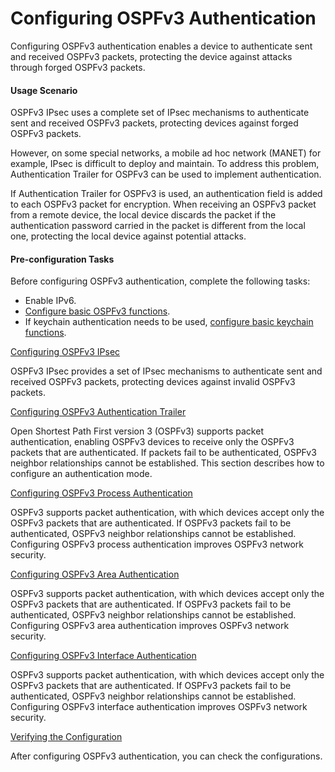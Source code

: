 Configuring OSPFv3 Authentication
=================================

Configuring OSPFv3 authentication enables a device to authenticate sent and received OSPFv3 packets, protecting the device against attacks through forged OSPFv3 packets.

#### Usage Scenario

OSPFv3 IPsec uses a complete set of IPsec mechanisms to authenticate sent and received OSPFv3 packets, protecting devices against forged OSPFv3 packets.

However, on some special networks, a mobile ad hoc network (MANET) for example, IPsec is difficult to deploy and maintain. To address this problem, Authentication Trailer for OSPFv3 can be used to implement authentication.

If Authentication Trailer for OSPFv3 is used, an authentication field is added to each OSPFv3 packet for encryption. When receiving an OSPFv3 packet from a remote device, the local device discards the packet if the authentication password carried in the packet is different from the local one, protecting the local device against potential attacks.


#### Pre-configuration Tasks

Before configuring OSPFv3 authentication, complete the following tasks:

* Enable IPv6.
* [Configure basic OSPFv3 functions](dc_vrp_ospfv3_cfg_2003.html).
* If keychain authentication needs to be used, [configure basic keychain functions](dc_vrp_keychain_cfg_0005.html).


[Configuring OSPFv3 IPsec](../../../../software/nev8r10_vrpv8r16/user/vrp/dc_vrp_ospfv3_cfg_2082.html)

OSPFv3 IPsec provides a set of IPsec mechanisms to authenticate sent and received OSPFv3 packets, protecting devices against invalid OSPFv3 packets.

[Configuring OSPFv3 Authentication Trailer](../../../../software/nev8r10_vrpv8r16/user/vrp/dc_vrp_ospfv3_cfg_2083.html)

Open Shortest Path First version 3 (OSPFv3) supports packet authentication, enabling OSPFv3 devices to receive only the OSPFv3 packets that are authenticated. If packets fail to be authenticated, OSPFv3 neighbor relationships cannot be established. This section describes how to configure an authentication mode.

[Configuring OSPFv3 Process Authentication](../../../../software/nev8r10_vrpv8r16/user/vrp/dc_vrp_ospfv3_cfg_2083_1.html)

OSPFv3 supports packet authentication, with which devices accept only the OSPFv3 packets that are authenticated. If OSPFv3 packets fail to be authenticated, OSPFv3 neighbor relationships cannot be established. Configuring OSPFv3 process authentication improves OSPFv3 network security.

[Configuring OSPFv3 Area Authentication](../../../../software/nev8r10_vrpv8r16/user/vrp/dc_vrp_ospfv3_cfg_2083_2.html)

OSPFv3 supports packet authentication, with which devices accept only the OSPFv3 packets that are authenticated. If OSPFv3 packets fail to be authenticated, OSPFv3 neighbor relationships cannot be established. Configuring OSPFv3 area authentication improves OSPFv3 network security.

[Configuring OSPFv3 Interface Authentication](../../../../software/nev8r10_vrpv8r16/user/vrp/dc_vrp_ospfv3_cfg_2083_3.html)

OSPFv3 supports packet authentication, with which devices accept only the OSPFv3 packets that are authenticated. If OSPFv3 packets fail to be authenticated, OSPFv3 neighbor relationships cannot be established. Configuring OSPFv3 interface authentication improves OSPFv3 network security.

[Verifying the Configuration](../../../../software/nev8r10_vrpv8r16/user/vrp/dc_vrp_ospfv3_cfg_2084.html)

After configuring OSPFv3 authentication, you can check the configurations.